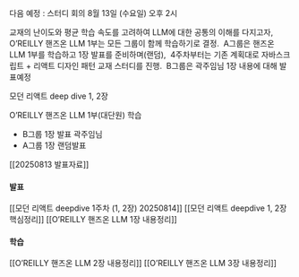 다음 예정 : 스터디 회의 8월 13일 (수요일) 오후 2시

교재의 난이도와 평균 학습 속도를 고려하여 LLM에 대한 공통의 이해를 다지고자, 
O’REILLY 핸즈온 LLM 1부는 모든 그룹이 함께 학습하기로 결정. 
A그룹은 핸즈온 LLM 1부를 학습하고 1장 발표를 준비하며(랜덤), 
4주차부터는 기존 계획대로 자바스크립트 + 리액트 디자인 패턴 교재 스터디를 진행. 
B그룹은 곽주임님 1장 내용에 대해 발표예정


모던 리액트 deep dive 1, 2장

O’REILLY 핸즈온 LLM 1부(대단원) 학습
- B그룹 1장 발표 곽주임님
- A그룹 1장 랜덤발표

[[20250813 발표자료]]
#### 발표
[[모던 리액트 deepdive 1주차 (1, 2장) 20250814]]
[[모던 리액트 deepdive 1, 2장 핵심정리]]
[[O’REILLY 핸즈온 LLM 1장 내용정리]]

#### 학습
[[O’REILLY 핸즈온 LLM 2장 내용정리]]
[[O’REILLY 핸즈온 LLM 3장 내용정리]]




